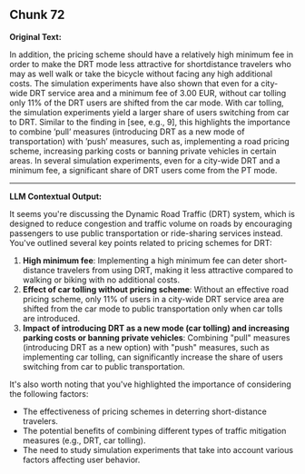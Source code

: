## Chunk 72

**Original Text:**

In addition,
the pricing scheme should have a relatively high minimum fee in order to make the DRT mode less attractive for shortdistance travelers who may as well walk or take the bicycle without facing any high additional costs. The simulation
experiments have also shown that even for a city-wide DRT service area and a minimum fee of 3.00 EUR, without
car tolling only 11% of the DRT users are shifted from the car mode. With car tolling, the simulation experiments
yield a larger share of users switching from car to DRT. Similar to the finding in [see, e.g., 9], this highlights the
importance to combine ’pull’ measures (introducing DRT as a new mode of transportation) with ’push’ measures,
such as, implementing a road pricing scheme, increasing parking costs or banning private vehicles in certain areas. In
several simulation experiments, even for a city-wide DRT and a minimum fee, a significant share of DRT users come
from the PT mode.

---

**LLM Contextual Output:**

It seems you're discussing the Dynamic Road Traffic (DRT) system, which is designed to reduce congestion and traffic volume on roads by encouraging passengers to use public transportation or ride-sharing services instead. You've outlined several key points related to pricing schemes for DRT:

1. **High minimum fee**: Implementing a high minimum fee can deter short-distance travelers from using DRT, making it less attractive compared to walking or biking with no additional costs.
2. **Effect of car tolling without pricing scheme**: Without an effective road pricing scheme, only 11% of users in a city-wide DRT service area are shifted from the car mode to public transportation only when car tolls are introduced.
3. **Impact of introducing DRT as a new mode (car tolling) and increasing parking costs or banning private vehicles**: Combining "pull" measures (introducing DRT as a new option) with "push" measures, such as implementing car tolling, can significantly increase the share of users switching from car to public transportation.

It's also worth noting that you've highlighted the importance of considering the following factors:

* The effectiveness of pricing schemes in deterring short-distance travelers.
* The potential benefits of combining different types of traffic mitigation measures (e.g., DRT, car tolling).
* The need to study simulation experiments that take into account various factors affecting user behavior.
